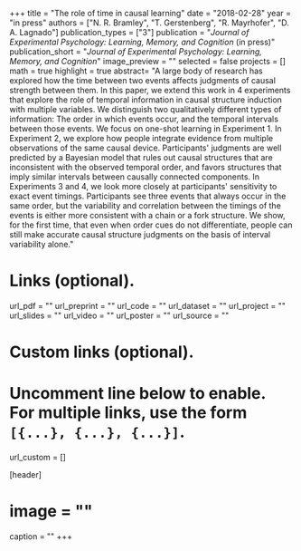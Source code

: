 +++
title = "The role of time in causal learning"
date = "2018-02-28"
year = "in press"
authors = ["N. R. Bramley", "T. Gerstenberg", "R. Mayrhofer", "D. A. Lagnado"]
publication_types = ["3"]
publication = "_Journal of Experimental Psychology: Learning, Memory, and Cognition_ (in press)"
publication_short = "_Journal of Experimental Psychology: Learning, Memory, and Cognition_"
image_preview = ""
selected = false
projects = []
math = true
highlight = true
abstract= "A large body of research has explored how the time between two events affects judgments of causal strength between them. In this paper, we extend this work in 4 experiments that explore the role of temporal information in causal structure induction with multiple variables. We distinguish two qualitatively different types of information: The order in which events occur, and the temporal intervals between those events. We focus on one-shot learning in Experiment 1. In Experiment 2, we explore how people integrate evidence from multiple observations of the same causal device. Participants' judgments are well predicted by a Bayesian model that rules out causal structures that are inconsistent with the observed temporal order, and favors structures that imply similar intervals between causally connected components. In Experiments 3 and 4, we look more closely at participants' sensitivity to exact event timings. Participants see three events that always occur in the same order, but the variability and correlation between the timings of the events is either more consistent with a chain or a fork structure. We show, for the first time, that even when order cues do not differentiate, people can still make accurate causal structure judgments on the basis of interval variability alone."

# Links (optional).
url_pdf = ""
url_preprint = ""
url_code = ""
url_dataset = ""
url_project = ""
url_slides = ""
url_video = ""
url_poster = ""
url_source = ""

# Custom links (optional).
#   Uncomment line below to enable. For multiple links, use the form `[{...}, {...}, {...}]`.
url_custom = []

[header]
# image = ""
caption = ""
+++

